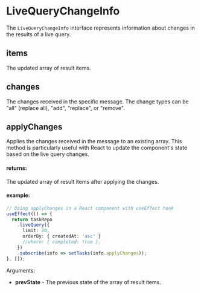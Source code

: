 # LiveQueryChangeInfo
The `LiveQueryChangeInfo` interface represents information about changes in the results of a live query.
## items
The updated array of result items.
## changes
The changes received in the specific message. The change types can be "all" (replace all), "add", "replace", or "remove".
## applyChanges
Applies the changes received in the message to an existing array. This method is particularly useful with React
to update the component's state based on the live query changes.
   
   
   #### returns:
   The updated array of result items after applying the changes.
   
   
   #### example:
   ```ts
   // Using applyChanges in a React component with useEffect hook
   useEffect(() => {
     return taskRepo
       .liveQuery({
         limit: 20,
         orderBy: { createdAt: 'asc' }
         //where: { completed: true },
       })
       .subscribe(info => setTasks(info.applyChanges));
   }, []);
   ```

Arguments:
* **prevState** - The previous state of the array of result items.
